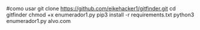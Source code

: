 
#como usar
git clone https://github.com/eikehacker1/gitfinder.git
cd gitfinder
chmod +x enumerador1.py 
pip3 install -r requirements.txt
python3 enumerador1.py alvo.com
